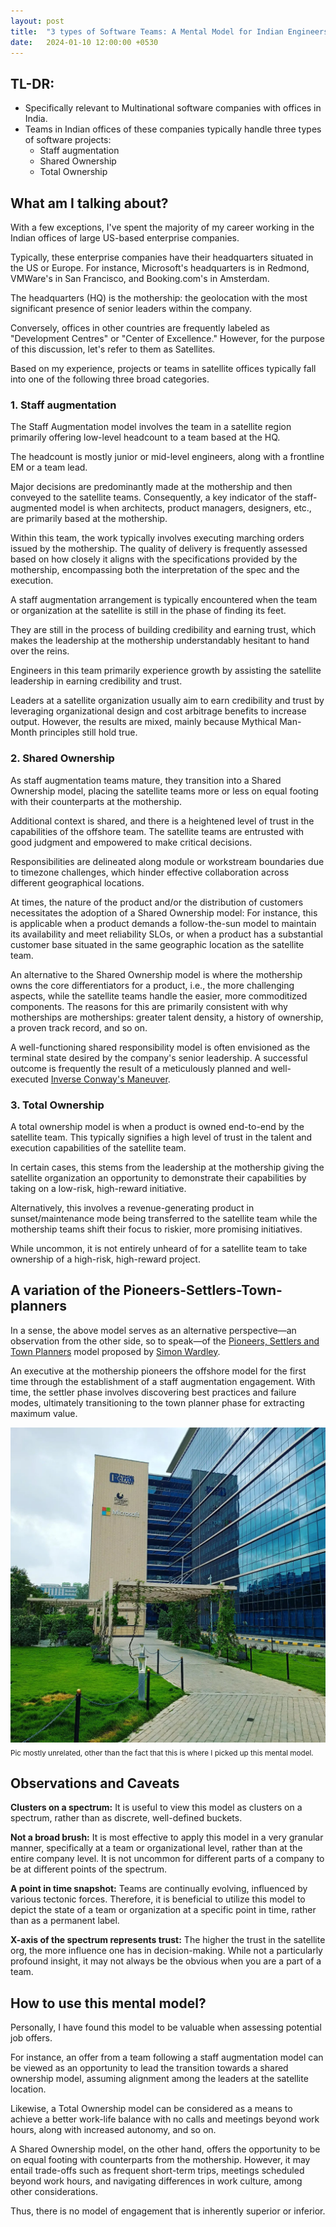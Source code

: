 ```yaml
---
layout: post
title:  "3 types of Software Teams: A Mental Model for Indian Engineers"
date:   2024-01-10 12:00:00 +0530
---
```


## TL-DR:
* Specifically relevant to Multinational software companies with offices in India.
* Teams in Indian offices of these companies typically handle three types of software projects:
    * Staff augmentation
    * Shared Ownership
    * Total Ownership


## What am I talking about?
With a few exceptions, I've spent the majority of my career working in the Indian offices of large US-based enterprise companies.

Typically, these enterprise companies have their headquarters situated in the US or Europe. For instance, Microsoft's headquarters is in Redmond, VMWare's in San Francisco, and Booking.com's in Amsterdam.

The headquarters (HQ) is the mothership: the geolocation with the most significant presence of senior leaders within the company.

Conversely, offices in other countries are frequently labeled as "Development Centres" or "Center of Excellence." However, for the purpose of this discussion, let's refer to them as Satellites.

Based on my experience, projects or teams in satellite offices typically fall into one of the following three broad categories.


### 1. Staff augmentation
The Staff Augmentation model involves the team in a satellite region primarily offering low-level headcount to a team based at the HQ.

The headcount is mostly junior or mid-level engineers, along with a frontline EM or a team lead. 

Major decisions are predominantly made at the mothership and then conveyed to the satellite teams. Consequently, a key indicator of the staff-augmented model is when architects, product managers, designers, etc., are primarily based at the mothership.

Within this team, the work typically involves executing marching orders issued by the mothership. The quality of delivery is frequently assessed based on how closely it aligns with the specifications provided by the mothership, encompassing both the interpretation of the spec and the execution.

A staff augmentation arrangement is typically encountered when the team or organization at the satellite is still in the phase of finding its feet.

They are still in the process of building credibility and earning trust, which makes the leadership at the mothership understandably hesitant to hand over the reins.

Engineers in this team primarily experience growth by assisting the satellite leadership in earning credibility and trust.

Leaders at a satellite organization usually aim to earn credibility and trust by leveraging organizational design and cost arbitrage benefits to increase output. However, the results are mixed, mainly because Mythical Man-Month principles still hold true.


### 2. Shared Ownership
As staff augmentation teams mature, they transition into a Shared Ownership model, placing the satellite teams more or less on equal footing with their counterparts at the mothership.

Additional context is shared, and there is a heightened level of trust in the capabilities of the offshore team. The satellite teams are entrusted with good judgment and empowered to make critical decisions.

Responsibilities are delineated along module or workstream boundaries due to timezone challenges, which hinder effective collaboration across different geographical locations.

At times, the nature of the product and/or the distribution of customers necessitates the adoption of a Shared Ownership model: For instance, this is applicable when a product demands a follow-the-sun model to maintain its availability and meet reliability SLOs, or when a product has a substantial customer base situated in the same geographic location as the satellite team.

An alternative to the Shared Ownership model is where the mothership owns the core differentiators for a product, i.e., the more challenging aspects, while the satellite teams handle the easier, more commoditized components. The reasons for this are primarily consistent with why motherships are motherships: greater talent density, a history of ownership, a proven track record, and so on.

A well-functioning shared responsibility model is often envisioned as the terminal state desired by the company's senior leadership. A successful outcome is frequently the result of a meticulously planned and well-executed [Inverse Conway's Maneuver](https://martinfowler.com/bliki/ConwaysLaw.html).


### 3. Total Ownership
A total ownership model is when a product is owned end-to-end by the satellite team. This typically signifies a high level of trust in the talent and execution capabilities of the satellite team.

In certain cases, this stems from the leadership at the mothership giving the satellite organization an opportunity to demonstrate their capabilities by taking on a low-risk, high-reward initiative.

Alternatively, this involves a revenue-generating product in sunset/maintenance mode being transferred to the satellite team while the mothership teams shift their focus to riskier, more promising initiatives.

While uncommon, it is not entirely unheard of for a satellite team to take ownership of a high-risk, high-reward project.


## A variation of the Pioneers-Settlers-Town-planners
In a sense, the above model serves as an alternative perspective—an observation from the other side, so to speak—of the [Pioneers, Settlers and Town Planners](https://blog.gardeviance.org/2015/03/on-pioneers-settlers-town-planners-and.html) model proposed by [Simon Wardley](https://www.linkedin.com/in/simonwardley/).

An executive at the mothership pioneers the offshore model for the first time through the establishment of a staff augmentation engagement. With time, the settler phase involves discovering best practices and failure modes, ultimately transitioning to the town planner phase for extracting maximum value.

![](/assets/2024-01-10/msft.jpeg)
<sub>Pic mostly unrelated, other than the fact that this is where I picked up this mental model. </sub>

## Observations and Caveats

**Clusters on a spectrum:** It is useful to view this model as clusters on a spectrum, rather than as discrete, well-defined buckets.

**Not a broad brush:**  It is most effective to apply this model in a very granular manner, specifically at a team or organizational level, rather than at the entire company level. It is not uncommon for different parts of a company to be at different points of the spectrum.

**A point in time snapshot:** Teams are continually evolving, influenced by various tectonic forces. Therefore, it is beneficial to utilize this model to depict the state of a team or organization at a specific point in time, rather than as a permanent label.

**X-axis of the spectrum represents trust:** The higher the trust in the satellite org, the more influence one has in decision-making. While not a particularly profound insight, it may not always be the obvious when you are a part of a team.

## How to use this mental model?
Personally, I have found this model to be valuable when assessing potential job offers.

For instance, an offer from a team following a staff augmentation model can be viewed as an opportunity to lead the transition towards a shared ownership model, assuming alignment among the leaders at the satellite location.

Likewise, a Total Ownership model can be considered as a means to achieve a better work-life balance with no calls and meetings beyond work hours, along with increased autonomy, and so on.

A Shared Ownership model, on the other hand, offers the opportunity to be on equal footing with counterparts from the mothership. However, it may entail trade-offs such as frequent short-term trips, meetings scheduled beyond work hours, and navigating differences in work culture, among other considerations.

Thus, there is no model of engagement that is inherently superior or inferior.

